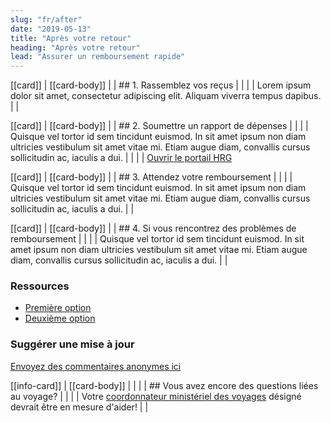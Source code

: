 ```yaml
---
slug: "fr/after"
date: "2019-05-13"
title: "Après votre retour"
heading: "Après votre retour"
lead: "Assurer un remboursement rapide"
---
```


<div class="content-left col-xs-12 col-sm-12 col-md-8">

[[card]]
| [[card-body]]
| | ## 1. Rassemblez vos reçus
| |
| | Lorem ipsum dolor sit amet, consectetur adipiscing elit. Aliquam viverra tempus dapibus.
| |

[[card]]
| [[card-body]]
| | ## 2. Soumettre un rapport de dépenses
| |
| | Quisque vel tortor id sem tincidunt euismod. In sit amet ipsum non diam ultricies vestibulum sit amet vitae mi. Etiam augue diam, convallis cursus sollicitudin ac, iaculis a dui.
| |
| | [Ouvrir le portail HRG](/)

[[card]]
| [[card-body]]
| | ## 3. Attendez votre remboursement
| |
| | Quisque vel tortor id sem tincidunt euismod. In sit amet ipsum non diam ultricies vestibulum sit amet vitae mi. Etiam augue diam, convallis cursus sollicitudin ac, iaculis a dui.
| |

[[card]]
| [[card-body]]
| | ## 4. Si vous rencontrez des problèmes de remboursement
| |
| | Quisque vel tortor id sem tincidunt euismod. In sit amet ipsum non diam ultricies vestibulum sit amet vitae mi. Etiam augue diam, convallis cursus sollicitudin ac, iaculis a dui.
| |

</div>

<div class="content-right col-xs-6 col-md-4" id="sidebar">

### Ressources
* [Première option](/)
* [Deuxième option](/)

### Suggérer une mise à jour
[Envoyez des commentaires anonymes ici](https://docs.google.com/forms/d/e/1FAIpQLSf9y3VY3ADLpQ4kQLGvOo4cIdEEi5Hs3en-0lWRc4wQeTRheg/viewform)

[[info-card]]
| [[card-body]]
| |
| | ## Vous avez encore des questions liées au voyage?
| |
| | Votre [coordonnateur ministériel des voyages](https://www.tbs-sct.gc.ca/ap/list-liste/dtc-cmv-eng.asp) désigné devrait être en mesure d'aider!
| |

</div>